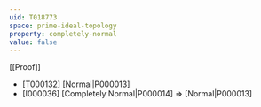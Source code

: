 ```yaml
---
uid: T018773
space: prime-ideal-topology
property: completely-normal
value: false
---
```

[[Proof]]

* [T000132] [Normal|P000013]
* [I000036] [Completely Normal|P000014] => [Normal|P000013]

